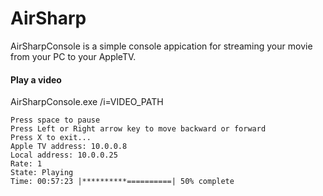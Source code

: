 # AirSharp
AirSharpConsole is a simple console appication for streaming your movie from your PC to your AppleTV.

#### Play a video
AirSharpConsole.exe /i=VIDEO_PATH

```text
Press space to pause
Press Left or Right arrow key to move backward or forward
Press X to exit...
Apple TV address: 10.0.0.8
Local address: 10.0.0.25
Rate: 1
State: Playing
Time: 00:57:23 |**********==========| 50% complete
```
